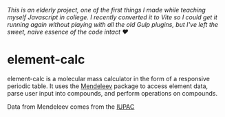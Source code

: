 _This is an elderly project, one of the first things I made while teaching myself Javascript in college. I recently converted it to Vite so I could get it running again without playing with all the old Gulp plugins, but I've left the sweet, naive essence of the code intact ❤️_

# element-calc

element-calc is a molecular mass calculator in the form of a responsive periodic table.
It uses the [Mendeleev](https://github.com/nickroberts404/Mendeleev) package to access element data, parse user input into compounds, and perform operations on compounds.

Data from Mendeleev comes from the [IUPAC](http://www.chem.qmul.ac.uk/iupac/AtWt/)
